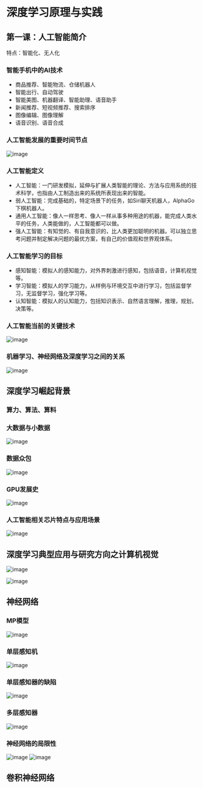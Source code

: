 # 深度学习原理与实践
## 第一课：人工智能简介
特点：智能化、无人化<br> 
### 智能手机中的AI技术
- 商品推荐、智能物流、仓储机器人
- 智能出行、自动驾驶
- 智能美图、机器翻译、智能助理、语音助手
- 新闻推荐、短视频推荐、搜索排序
- 图像编辑、图像理解
- 语音识别、语音合成

### 人工智能发展的重要时间节点
![image](https://user-images.githubusercontent.com/47166091/198283134-0e816d56-d6c1-4de3-8755-1e9bbb6a8c2a.png)

### 人工智能定义
- 人工智能：一门研发模拟，延伸与扩展人类智能的理论、方法与应用系统的技术科学，也指由人工制造出来的系统所表现出来的智能。
- 弱人工智能：完成基础的，特定场景下的任务，如Siri聊天机器人，AlphaGo下棋机器人。
- 通用人工智能：像人一样思考、像人一样从事多种用途的机器，能完成人类水平的任务，人类能做的，人工智能都可以做。
- 强人工智能：有知觉的、有自我意识的，比人类更加聪明的机器。可以独立思考问题并制定解决问题的最优方案，有自己的价值观和世界观体系。

### 人工智能学习的目标

- 感知智能：模拟人的感知能力，对外界刺激进行感知，包括语音，计算机视觉等。
- 学习智能：模拟人的学习能力，从样例与环境交互中进行学习，包括监督学习，无监督学习，强化学习等。
- 认知智能：模拟人的认知能力，包括知识表示、自然语言理解，推理，规划，决策等。

### 人工智能当前的关键技术
![image](https://user-images.githubusercontent.com/47166091/198289300-ba2c7e45-58ec-4bdc-8f55-88c697f21fb1.png)

### 机器学习、神经网络及深度学习之间的关系
![image](https://user-images.githubusercontent.com/47166091/198290542-75e283dd-28ee-4c90-8267-bc4833d8eb31.png)

## 深度学习崛起背景
### 算力、算法、算料
### 大数据与小数据
![image](https://user-images.githubusercontent.com/47166091/198294389-7365e78a-91cc-4596-8145-48638d825bfb.png)
### 数据众包
![image](https://user-images.githubusercontent.com/47166091/198295052-4c05fcff-325b-4b06-9c01-4dc795bca16a.png)
### GPU发展史
![image](https://user-images.githubusercontent.com/47166091/198296879-4404748e-447f-4a00-a837-267f56957242.png)
### 人工智能相关芯片特点与应用场景
![image](https://user-images.githubusercontent.com/47166091/198297150-10eaa409-0753-4810-9d19-94303be0f866.png)


## 深度学习典型应用与研究方向之计算机视觉
![image](https://user-images.githubusercontent.com/47166091/198298874-6a00cbdf-66f3-41de-9e97-56810833c4a3.png)

![image](https://user-images.githubusercontent.com/47166091/198299728-46b1c876-edbb-4270-965a-e9f0382f97f7.png)


## 神经网络
### MP模型
![image](https://user-images.githubusercontent.com/47166091/198306516-be32d304-7019-482d-903e-d4561dc96d1c.png)

### 单层感知机
![image](https://user-images.githubusercontent.com/47166091/198307882-b6ea6c24-b39a-4bbb-b995-11a987a5fbde.png)

### 单层感知器的缺陷
![image](https://user-images.githubusercontent.com/47166091/198317978-fe295d6c-0bda-44be-a250-f5544540eacb.png)

### 多层感知器
![image](https://user-images.githubusercontent.com/47166091/198320401-a32a85a9-5b83-4ee9-a47f-7913c6569d07.png)

### 神经网络的局限性
![image](https://user-images.githubusercontent.com/47166091/198883345-8690f67e-bb73-4ce3-9a4d-c341fc65e79d.png)
![image](https://user-images.githubusercontent.com/47166091/198883360-a3fbdd58-02da-4037-991d-f72664c09c50.png)

## 卷积神经网络








